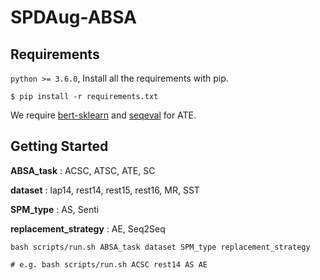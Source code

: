 # SPDAug-ABSA

## Requirements

`python >= 3.6.0`, Install all the requirements with pip.

```
$ pip install -r requirements.txt
```

We require [bert-sklearn](https://github.com/charles9n/bert-sklearn) and [seqeval](https://github.com/chakki-works/seqeval) for ATE.


## Getting Started

**ABSA_task** : ACSC, ATSC, ATE, SC

**dataset** : lap14, rest14, rest15, rest16, MR, SST

**SPM_type** : AS, Senti

**replacement_strategy** : AE, Seq2Seq

```
bash scripts/run.sh ABSA_task dataset SPM_type replacement_strategy

# e.g. bash scripts/run.sh ACSC rest14 AS AE
```

